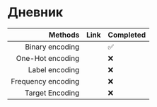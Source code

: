 # Дневник
| Methods | Link | Completed |
|-------:|:---------:|:--|
| Binary encoding |  | :white_check_mark: |
| One-Hot encoding |  |  :x: |
| Label encoding |  | :x: |
| Frequency encoding |  | :x: |
| Target Encoding |  | :x: |
